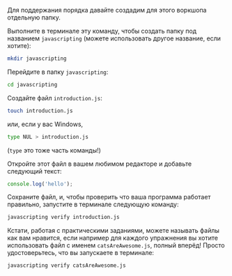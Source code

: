 Для поддержания порядка давайте создадим для этого воркшопа отдельную папку.

Выполните в терминале эту команду, чтобы создать папку под названием `javascripting` (можете использовать другое название, если хотите):

```bash
mkdir javascripting
```

Перейдите в папку `javascripting`:

```bash
cd javascripting
```

Создайте файл `introduction.js`:

```bash
touch introduction.js
```

или, если у вас Windows,
```bash
type NUL > introduction.js
```
(`type` это тоже часть команды!)

Откройте этот файл в вашем любимом редакторе и добавьте следующий текст:

```js
console.log('hello');
```

Сохраните файл, и, чтобы проверить что ваша программа работает правильно, запустите в терминале следующую команду:

```bash
javascripting verify introduction.js
```

Кстати, работая с практическими заданиями, можете называть файлы как вам нравится, если например для каждого упражнения вы хотите использовать файл с именем `catsAreAwesome.js`, полный вперёд! Просто удостоверьтесь, что вы запускаете в терминале:

```bash
javascripting verify catsAreAwesome.js
```
